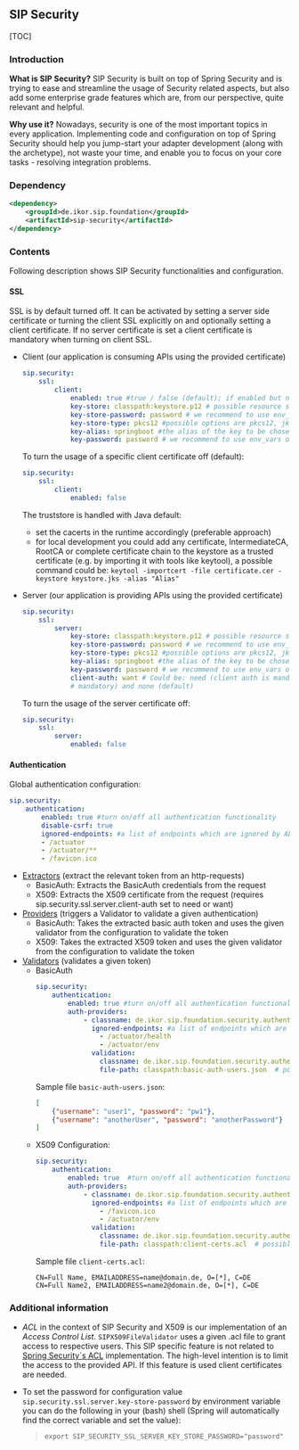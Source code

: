 ## SIP Security

[TOC]

### Introduction

**What is SIP Security?**
SIP Security is built on top of Spring Security and is trying to ease and streamline the usage of Security related aspects,
but also add some enterprise grade features which are, from our perspective, quite relevant and helpful.

**Why use it?**
Nowadays, security is one of the most important topics in every application.
Implementing code and configuration on top of Spring Security should help you jump-start your adapter development
(along with the archetype), not waste your time, and enable you to focus on your core tasks - resolving integration problems.

### Dependency

```xml
<dependency>
    <groupId>de.ikor.sip.foundation</groupId>
    <artifactId>sip-security</artifactId>
</dependency>
```

### Contents

Following description shows SIP Security functionalities and configuration.

#### SSL
SSL is by default turned off. It can be activated by setting a server side certificate or turning the client SSL explicitly 
on and optionally setting a client certificate. If no server certificate is set a client certificate is mandatory when turning on client SSL.

- Client (our application is consuming APIs using the provided certificate)
  ```yaml
  sip.security:
      ssl:
          client:
              enabled: true #true / false (default); if enabled but no other configs are made, server keystore is used as client certificate
              key-store: classpath:keystore.p12 # possible resource strings are classpath:, file:, http:, _none_
              key-store-password: password # we recommend to use env_vars or sealed secrets
              key-store-type: pkcs12 #possible options are pkcs12, jks, jceks
              key-alias: springboot #the alias of the key to be chosen from the container
              key-password: password # we recommend to use env_vars or sealed secrets
  ```
  To turn the usage of a specific client certificate off (default):
  ```yaml
  sip.security:
      ssl:
          client:
              enabled: false
  ```
  The truststore is handled with Java default:
    - set the cacerts in the runtime accordingly (preferable approach)
    - for local development you could add any certificate, IntermediateCA, RootCA or complete certificate chain to the 
      keystore as a trusted certificate (e.g. by importing it with tools like keytool), a possible command could be:
  `keytool -importcert -file certificate.cer -keystore keystore.jks -alias "Alias"`

- Server (our application is providing APIs using the provided certificate)
  ```yaml
  sip.security:
      ssl:
          server:
              key-store: classpath:keystore.p12 # possible resource strings are classpath:, file:, http:, _none_
              key-store-password: password # we recommend to use env_vars or sealed secrets
              key-store-type: pkcs12 #possible options are pkcs12, jks, jceks
              key-alias: springboot #the alias of the key to be chosen from the container
              key-password: password # we recommend to use env_vars or sealed secrets
              client-auth: want # Could be: need (client auth is mandatory), want (client auth is is wanted but not 
              # mandatory) and none (default)
  ```
  To turn the usage of the server certificate off:
  ```yaml
  sip.security:
      ssl:
          server:
              enabled: false
  ```

#### Authentication
Global authentication configuration:

```yaml
sip.security:
    authentication:
        enabled: true #turn on/off all authentication functionality
        disable-csrf: true
        ignored-endpoints: #a list of endpoints which are ignored by ALL authenticators based on Spring´s AntPathMatchers implementation
        - /actuator
        - /actuator/**
        - /favicon.ico
```

- <u>Extractors</u> (extract the relevant token from an http-requests)
    - BasicAuth: Extracts the BasicAuth credentials from the request
    - X509: Extracts the X509 certificate from the request (requires sip.security.ssl.server.client-auth set to need or want)
- <u>Providers</u> (triggers a Validator to validate a given authentication)
    - BasicAuth: Takes the extracted basic auth token and uses the given validator from the configuration to validate the token
    - X509: Takes the extracted X509 token and uses the given validator from the configuration to validate the token
- <u>Validators</u> (validates a given token)
    - BasicAuth
      ```yaml
      sip.security:
          authentication:
              enabled: true #turn on/off all authentication functionality
              auth-providers:
                  - classname: de.ikor.sip.foundation.security.authentication.basic.SIPBasicAuthAuthenticationProvider
                    ignored-endpoints: #a list of endpoints which are ignored by this specific authenticator based on Spring´s AntPathMatchers implementation
                      - /actuator/health
                      - /actuator/env
                    validation:
                      classname: de.ikor.sip.foundation.security.authentication.basic.SIPBasicAuthFileValidator #FQCN of the validator to be used
                      file-path: classpath:basic-auth-users.json  # possible resource strings are classpath:, file:, http:, _none_
      ```
      Sample file `basic-auth-users.json`:
      ```json
      [
          {"username": "user1", "password": "pw1"},
          {"username": "anotherUser", "password": "anotherPassword"}
      ]
      ```
  - X509 Configuration:
    ```yaml
    sip.security:
        authentication:
            enabled: true  #turn on/off all authentication functionality
            auth-providers:
                - classname: de.ikor.sip.foundation.security.authentication.x509.SIPX509AuthenticationProvider
                  ignored-endpoints: #a list of endpoints which are ignored by this specific authenticator based on Spring´s AntPathMatchers implementation
                    - /favicon.ico
                    - /actuator/env
                  validation:
                    classname: de.ikor.sip.foundation.security.authentication.x509.SIPX509FileValidator #FQCN of the validator to be used
                    file-path: classpath:client-certs.acl  # possible resource strings are classpath:, file:, http:, _none_
    ```
    Sample file `client-certs.acl`:
    ```text
    CN=Full Name, EMAILADDRESS=name@domain.de, O=[*], C=DE
    CN=Full Name2, EMAILADDRESS=name2@domain.de, O=[*], C=DE
    ```

### Additional information

- *ACL* in the context of SIP Security and X509 is our implementation of an *Access Control List*.
  `SIPX509FileValidator` uses a given .acl file to grant access to respective users. This SIP specific feature is not related to [Spring Security´s ACL](https://docs.spring.io/spring-security/site/docs/3.0.x/reference/domain-acls.html) implementation.
  The high-level intention is to limit the access to the provided API. If this feature is used client certificates are needed.

- To set the password for configuration value `sip.security.ssl.server.key-store-password` by environment variable you can do the following in your (bash) shell
  (Spring will automatically find the correct variable and set the value):
  > `export SIP_SECURITY_SSL_SERVER_KEY_STORE_PASSWORD="password"`
